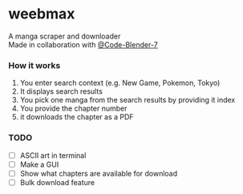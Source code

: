 # weebmax
A manga scraper and downloader\
Made in collaboration with [@Code-Blender-7](https://github.com/Code-Blender-7)

### How it works

1. You enter search context (e.g. New Game, Pokemon, Tokyo)
2. It displays search results
3. You pick one manga from the search results by providing it index
4. You provide the chapter number
5. it downloads the chapter as a PDF

### TODO
- [ ] ASCII art in terminal
- [ ] Make a GUI
- [ ] Show what chapters are available for download
- [ ] Bulk download feature
